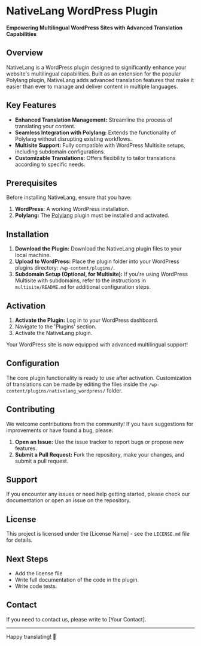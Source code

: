 # NativeLang WordPress Plugin

**Empowering Multilingual WordPress Sites with Advanced Translation Capabilities**

## Overview

NativeLang is a WordPress plugin designed to significantly enhance your website's multilingual capabilities. Built as an extension for the popular Polylang plugin, NativeLang adds advanced translation features that make it easier than ever to manage and deliver content in multiple languages.

## Key Features

*   **Enhanced Translation Management:** Streamline the process of translating your content.
*   **Seamless Integration with Polylang:** Extends the functionality of Polylang without disrupting existing workflows.
*   **Multisite Support:** Fully compatible with WordPress Multisite setups, including subdomain configurations.
*   **Customizable Translations:** Offers flexibility to tailor translations according to specific needs.

## Prerequisites

Before installing NativeLang, ensure that you have:

1.  **WordPress:** A working WordPress installation.
2.  **Polylang:** The [Polylang](https://wordpress.org/plugins/polylang/) plugin must be installed and activated.

## Installation

1.  **Download the Plugin:** Download the NativeLang plugin files to your local machine.
2.  **Upload to WordPress:** Place the plugin folder into your WordPress plugins directory: `/wp-content/plugins/`.
3.  **Subdomain Setup (Optional, for Multisite):** If you're using WordPress Multisite with subdomains, refer to the instructions in `multisite/README.md` for additional configuration steps.

## Activation

1.  **Activate the Plugin:** Log in to your WordPress dashboard.
2.  Navigate to the 'Plugins' section.
3.  Activate the NativeLang plugin.

Your WordPress site is now equipped with advanced multilingual support!

## Configuration

The core plugin functionality is ready to use after activation. Customization of translations can be made by editing the files inside the `/wp-content/plugins/nativelang_wordpress/` folder.

## Contributing

We welcome contributions from the community! If you have suggestions for improvements or have found a bug, please:

1.  **Open an Issue:** Use the issue tracker to report bugs or propose new features.
2.  **Submit a Pull Request:** Fork the repository, make your changes, and submit a pull request.

## Support

If you encounter any issues or need help getting started, please check our documentation or open an issue on the repository.

## License

This project is licensed under the [License Name] - see the `LICENSE.md` file for details.

## Next Steps

* Add the license file
* Write full documentation of the code in the plugin.
* Write code tests.

## Contact

If you need to contact us, please write to [Your Contact].

---

Happy translating! 🎉
